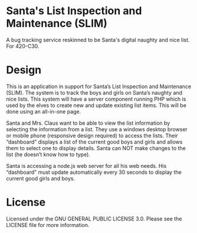 # Santa's List Inspection and Maintenance (SLIM)
A bug tracking service reskinned to be Santa's digital naughty and nice list. For 420-C30.

# Design
This is an application in support for Santa’s List Inspection and Maintenance (SLIM). The system is to track the boys and girls on Santa’s naughty and nice lists. This system will have a server component running PHP which is used by the elves to create new and update existing list items. This will be done using an all-in-one page.

Santa and Mrs. Claus want to be able to view the list information by selecting the information from a list. They use a windows desktop browser or mobile phone (responsive design required) to access the lists. Their “dashboard” displays a list of the current good boys and girls and allows them to select one to display details. Santa can NOT make changes to the list (he doesn’t know how to type).

Santa is accessing a node.js web server for all his web needs. His “dashboard” must update automatically every 30 seconds to display the current good girls and boys.

# License
Licensed under the GNU GENERAL PUBLIC LICENSE 3.0. Please see the LICENSE file for more information.
